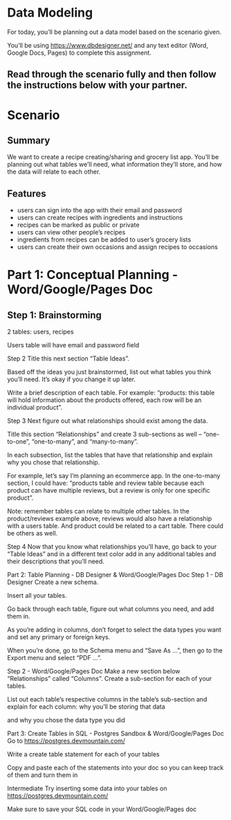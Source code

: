 # Data Modeling
For today, you’ll be planning out a data model based on the scenario given.

You’ll be using https://www.dbdesigner.net/ and any text editor (Word, Google Docs, Pages) to complete this assignment.

Read through the scenario fully and then follow the instructions below with your partner.
---
# Scenario
## Summary
We want to create a recipe creating/sharing and grocery list app. You’ll be planning out what tables we’ll need, what information they’ll store, and how the data will relate to each other.

## Features
- users can sign into the app with their email and password
- users can create recipes with ingredients and instructions
- recipes can be marked as public or private
- users can view other people’s recipes
- ingredients from recipes can be added to user’s grocery lists
- users can create their own occasions and assign recipes to occasions

# Part 1: Conceptual Planning - Word/Google/Pages Doc
## Step 1: Brainstorming

2 tables: users, recipes

Users table will have email and password field

Step 2
Title this next section “Table Ideas”.

Based off the ideas you just brainstormed, list out what tables you think you’ll need. It’s okay if you change it up later.

Write a brief description of each table. For example: “products: this table will hold information about the products offered, each row will be an individual product”.

Step 3
Next figure out what relationships should exist among the data.

Title this section “Relationships” and create 3 sub-sections as well – “one-to-one”, “one-to-many”, and “many-to-many”.

In each subsection, list the tables that have that relationship and explain why you chose that relationship.

For example, let’s say I’m planning an ecommerce app. In the one-to-many section, I could have: “products table and review table because each product can have multiple reviews, but a review is only for one specific product”.

Note: remember tables can relate to multiple other tables. In the product/reviews example above, reviews would also have a relationship with a users table. And product could be related to a cart table. There could be others as well.

Step 4
Now that you know what relationships you’ll have, go back to your “Table Ideas” and in a different text color add in any additional tables and their descriptions that you’ll need.

Part 2: Table Planning - DB Designer & Word/Google/Pages Doc
Step 1 - DB Designer
Create a new schema.

Insert all your tables.

Go back through each table, figure out what columns you need, and add them in.

As you’re adding in columns, don’t forget to select the data types you want and set any primary or foreign keys.

When you’re done, go to the Schema menu and “Save As …”, then go to the Export menu and select “PDF …”.

Step 2 - Word/Google/Pages Doc
Make a new section below “Relationships” called “Columns”. Create a sub-section for each of your tables.

List out each table’s respective columns in the table’s sub-section and explain for each column:
why you’ll be storing that data

and why you chose the data type you did

Part 3: Create Tables in SQL - Postgres Sandbox & Word/Google/Pages Doc
Go to https://postgres.devmountain.com/

Write a create table statement for each of your tables

Copy and paste each of the statements into your doc so you can keep track of them and turn them in

Intermediate
Try inserting some data into your tables on https://postgres.devmountain.com/

Make sure to save your SQL code in your Word/Google/Pages doc